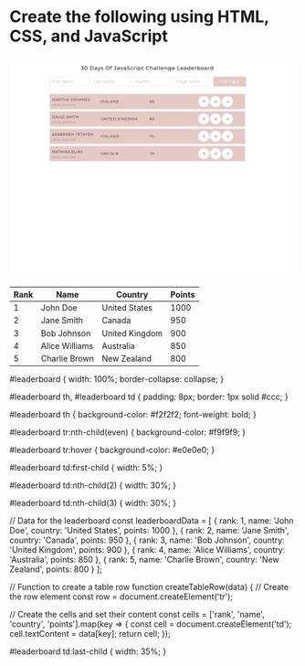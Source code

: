 # Create the following using HTML, CSS, and JavaScript

![project_leaderboard](https://github.com/Asabeneh/30-Days-Of-JavaScript/raw/master/images/projects/dom_mini_project_leaderboard_day_8.1.gif)

<table id="leaderboard">
  <thead>
    <tr>
      <th>Rank</th>
      <th>Name</th>
      <th>Country</th>
      <th>Points</th>
    </tr>
  </thead>
  <tbody>
    <tr>
      <td>1</td>
      <td>John Doe</td>
      <td>United States</td>
      <td>1000</td>
    </tr>
    <tr>
      <td>2</td>
      <td>Jane Smith</td>
      <td>Canada</td>
      <td>950</td>
    </tr>
    <tr>
      <td>3</td>
      <td>Bob Johnson</td>
      <td>United Kingdom</td>
      <td>900</td>
    </tr>
    <tr>
      <td>4</td>
      <td>Alice Williams</td>
      <td>Australia</td>
      <td>850</td>
    </tr>
    <tr>
      <td>5</td>
      <td>Charlie Brown</td>
      <td>New Zealand</td>
      <td>800</td>
    </tr>
  </tbody>
</table>

#leaderboard {
  width: 100%;
  border-collapse: collapse;
}

#leaderboard th,
#leaderboard td {
  padding: 8px;
  border: 1px solid #ccc;
}

#leaderboard th {
  background-color: #f2f2f2;
  font-weight: bold;
}

#leaderboard tr:nth-child(even) {
  background-color: #f9f9f9;
}

#leaderboard tr:hover {
  background-color: #e0e0e0;
}

#leaderboard td:first-child {
  width: 5%;
}

#leaderboard td:nth-child(2) {
  width: 30%;
}

#leaderboard td:nth-child(3) {
  width: 30%;
}

// Data for the leaderboard
const leaderboardData = [
  { rank: 1, name: 'John Doe', country: 'United States', points: 1000 },
  { rank: 2, name: 'Jane Smith', country: 'Canada', points: 950 },
  { rank: 3, name: 'Bob Johnson', country: 'United Kingdom', points: 900 },
  { rank: 4, name: 'Alice Williams', country: 'Australia', points: 850 },
  { rank: 5, name: 'Charlie Brown', country: 'New Zealand', points: 800 }
];

// Function to create a table row
function createTableRow(data) {
  // Create the row element
  const row = document.createElement('tr');

  // Create the cells and set their content
  const cells = ['rank', 'name', 'country', 'points'].map(key => {
    const cell = document.createElement('td');
    cell.textContent = data[key];
    return cell;
  });

#leaderboard td:last-child {
  width: 35%;
}

